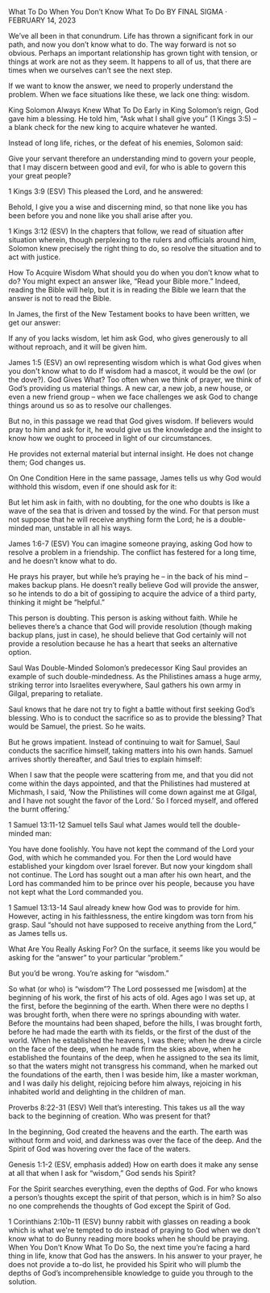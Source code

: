 What To Do When You Don’t Know What To Do
BY FINAL SIGMA · FEBRUARY 14, 2023

We’ve all been in that conundrum. Life has thrown a significant fork in our path, and now you don’t know what to do. The way forward is not so obvious. Perhaps an important relationship has grown tight with tension, or things at work are not as they seem. It happens to all of us, that there are times when we ourselves can’t see the next step.

If we want to know the answer, we need to properly understand the problem. When we face situations like these, we lack one thing: wisdom.

King Solomon Always Knew What To Do
Early in King Solomon’s reign, God gave him a blessing. He told him, “Ask what I shall give you” (1 Kings 3:5) – a blank check for the new king to acquire whatever he wanted.

Instead of long life, riches, or the defeat of his enemies, Solomon said:

Give your servant therefore an understanding mind to govern your people, that I may discern between good and evil, for who is able to govern this your great people?

1 Kings 3:9 (ESV)
This pleased the Lord, and he answered:

Behold, I give you a wise and discerning mind, so that none like you has been before you and none like you shall arise after you.

1 Kings 3:12 (ESV)
In the chapters that follow, we read of situation after situation wherein, though perplexing to the rulers and officials around him, Solomon knew precisely the right thing to do, so resolve the situation and to act with justice.

How To Acquire Wisdom
What should you do when you don’t know what to do? You might expect an answer like, “Read your Bible more.” Indeed, reading the Bible will help, but it is in reading the Bible we learn that the answer is not to read the Bible.

In James, the first of the New Testament books to have been written, we get our answer:

If any of you lacks wisdom, let him ask God, who gives generously to all without reproach, and it will be given him.

James 1:5 (ESV)
an owl representing wisdom which is what God gives when you don't know what to do
If wisdom had a mascot, it would be the owl (or the dove?).
God Gives What?
Too often when we think of prayer, we think of God’s providing us material things. A new car, a new job, a new house, or even a new friend group – when we face challenges we ask God to change things around us so as to resolve our challenges.

But no, in this passage we read that God gives wisdom. If believers would pray to him and ask for it, he would give us the knowledge and the insight to know how we ought to proceed in light of our circumstances.

He provides not external material but internal insight. He does not change them; God changes us.

On One Condition
Here in the same passage, James tells us why God would withhold this wisdom, even if one should ask for it:

But let him ask in faith, with no doubting, for the one who doubts is like a wave of the sea that is driven and tossed by the wind. For that person must not suppose that he will receive anything form the Lord; he is a double-minded man, unstable in all his ways.

James 1:6-7 (ESV)
You can imagine someone praying, asking God how to resolve a problem in a friendship. The conflict has festered for a long time, and he doesn’t know what to do.

He prays his prayer, but while he’s praying he – in the back of his mind – makes backup plans. He doesn’t really believe God will provide the answer, so he intends to do a bit of gossiping to acquire the advice of a third party, thinking it might be “helpful.”

This person is doubting. This person is asking without faith. While he believes there’s a chance that God will provide resolution (though making backup plans, just in case), he should believe that God certainly will not provide a resolution because he has a heart that seeks an alternative option.

Saul Was Double-Minded
Solomon’s predecessor King Saul provides an example of such double-mindedness. As the Philistines amass a huge army, striking terror into Israelites everywhere, Saul gathers his own army in Gilgal, preparing to retaliate.

Saul knows that he dare not try to fight a battle without first seeking God’s blessing. Who is to conduct the sacrifice so as to provide the blessing? That would be Samuel, the priest. So he waits.

But he grows impatient. Instead of continuing to wait for Samuel, Saul conducts the sacrifice himself, taking matters into his own hands. Samuel arrives shortly thereafter, and Saul tries to explain himself:

When I saw that the people were scattering from me, and that you did not come within the days appointed, and that the Philistines had mustered at Michmash, I said, ‘Now the Philistines will come down against me at Gilgal, and I have not sought the favor of the Lord.’ So I forced myself, and offered the burnt offering.’

1 Samuel 13:11-12
Samuel tells Saul what James would tell the double-minded man:

You have done foolishly. You have not kept the command of the Lord your God, with which he commanded you. For then the Lord would have established your kingdom over Israel forever. But now your kingdom shall not continue. The Lord has sought out a man after his own heart, and the Lord has commanded him to be prince over his people, because you have not kept what the Lord commanded you.

1 Samuel 13:13-14
Saul already knew how God was to provide for him. However, acting in his faithlessness, the entire kingdom was torn from his grasp. Saul “should not have supposed to receive anything from the Lord,” as James tells us.

What Are You Really Asking For?
On the surface, it seems like you would be asking for the “answer” to your particular “problem.”

But you’d be wrong. You’re asking for “wisdom.”

So what (or who) is “wisdom”?
The Lord possessed me [wisdom] at the beginning of his work,
the first of his acts of old.
Ages ago I was set up,
at the first, before the beginning of the earth.
When there were no depths I was brought forth,
when there were no springs abounding with water.
Before the mountains had been shaped,
before the hills, I was brought forth,
before he had made the earth with its fields,
or the first of the dust of the world.
When he established the heavens, I was there;
when he drew a circle on the face of the deep,
when he made firm the skies above,
when he established the fountains of the deep,
when he assigned to the sea its limit,
so that the waters might not transgress his command,
when he marked out the foundations of the earth,
then I was beside him, like a master workman,
and I was daily his delight,
rejoicing before him always,
rejoicing in his inhabited world
and delighting in the children of man.

Proverbs 8:22-31 (ESV)
Well that’s interesting. This takes us all the way back to the beginning of creation. Who was present for that?

In the beginning, God created the heavens and the earth. The earth was without form and void, and darkness was over the face of the deep. And the Spirit of God was hovering over the face of the waters.

Genesis 1:1-2 (ESV, emphasis added)
How on earth does it make any sense at all that when I ask for “wisdom,” God sends his Spirit?

For the Spirit searches everything, even the depths of God. For who knows a person’s thoughts except the spirit of that person, which is in him? So also no one comprehends the thoughts of God except the Spirit of God.

1 Corinthians 2:10b-11 (ESV)
bunny rabbit with glasses on reading a book which is what we're tempted to do instead of praying to God when we don't know what to do
Bunny reading more books when he should be praying.
When You Don’t Know What To Do
So, the next time you’re facing a hard thing in life, know that God has the answers. In his answer to your prayer, he does not provide a to-do list, he provided his Spirit who will plumb the depths of God’s incomprehensible knowledge to guide you through to the solution.